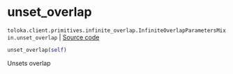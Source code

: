 # unset_overlap
`toloka.client.primitives.infinite_overlap.InfiniteOverlapParametersMixin.unset_overlap` | [Source code](https://github.com/Toloka/toloka-kit/blob/v1.1.2/src/client/primitives/infinite_overlap.py#L38)

```python
unset_overlap(self)
```

Unsets overlap

